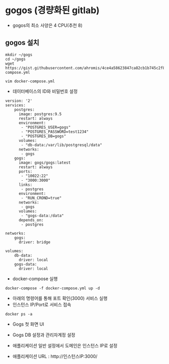 # gogos (경량화된 gitlab)
- gogos의 최소 사양은 4 CPU(추천 8)

## gogos 설치 
```
mkdir ~/gogs
cd ~/gogs 
wget https://gist.githubusercontent.com/ahromis/4ce4a58623847ca82cb1b745c2f83c82/raw/31e8ced3d7e08c602a1c0ca8994c063994971c7f/docker-compose.yml

vim docker-compose.yml
```   


- 데이터베이스의 ID와 비밀번호 설정
```
version: '2'
services:
    postgres:
      image: postgres:9.5
      restart: always
      environment:
       - "POSTGRES_USER=gogs"
       - "POSTGRES_PASSWORD=test1234"
       - "POSTGRES_DB=gogs"
      volumes:
       - "db-data:/var/lib/postgresql/data"
      networks:
       - gogs
    gogs:
      image: gogs/gogs:latest
      restart: always
      ports:
       - "10022:22"
       - "3000:3000"
      links:
       - postgres
      environment:
       - "RUN_CROND=true"
      networks:
       - gogs
      volumes:
       - "gogs-data:/data"
      depends_on:
       - postgres

networks:
    gogs:
      driver: bridge

volumes:
    db-data:
      driver: local
    gogs-data:
      driver: local
```

- docker-compose 실행
```
docker-compose -f docker-compose.yml up -d
```

- 아래의 명령어를 통해 포트 확인(3000) 서비스 실행
- 인스턴스 IP/Port로 서비스 접속
```
docker ps -a
```

- Gogs 첫 화면 UI



- Gogs DB 설정과 관리자계정 설정
- 애플리케이션 일반 설정에서 도메인은 인스턴스 IP로 설정 
- 애플리케이션 URL : http://인스턴스IP:3000/




